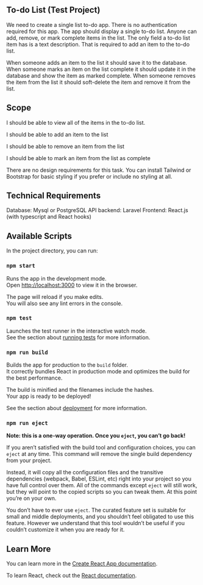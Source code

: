 ## To-do List (Test Project)
We need to create a single list to-do app.
There is no authentication required for this app.
The app should display a single to-do list. Anyone can add, remove, or mark complete items in the list.
The only field a to-do list item has is a text description. That is required to add an item to the to-do list.

When someone adds an item to the list it should save it to the database.
When someone marks an item on the list complete it should update it in the database and show the item as marked complete.
When someone removes the item from the list it should soft-delete the item and remove it from the list.


## Scope


 I should be able to view all of the items in the to-do list.

 I should be able to add an item to the list

 I should be able to remove an item from the list

 I should be able to mark an item from the list as complete

There are no design requirements for this task. You can install Tailwind or Bootstrap for basic styling if you prefer or include no styling at all.

## Technical Requirements

Database: Mysql or PostgreSQL
API backend: Laravel
Frontend: React.js (with typescript and React hooks)


## Available Scripts

In the project directory, you can run:

### `npm start`

Runs the app in the development mode.\
Open [http://localhost:3000](http://localhost:3000) to view it in the browser.

The page will reload if you make edits.\
You will also see any lint errors in the console.

### `npm test`

Launches the test runner in the interactive watch mode.\
See the section about [running tests](https://facebook.github.io/create-react-app/docs/running-tests) for more information.

### `npm run build`

Builds the app for production to the `build` folder.\
It correctly bundles React in production mode and optimizes the build for the best performance.

The build is minified and the filenames include the hashes.\
Your app is ready to be deployed!

See the section about [deployment](https://facebook.github.io/create-react-app/docs/deployment) for more information.

### `npm run eject`

**Note: this is a one-way operation. Once you `eject`, you can’t go back!**

If you aren’t satisfied with the build tool and configuration choices, you can `eject` at any time. This command will remove the single build dependency from your project.

Instead, it will copy all the configuration files and the transitive dependencies (webpack, Babel, ESLint, etc) right into your project so you have full control over them. All of the commands except `eject` will still work, but they will point to the copied scripts so you can tweak them. At this point you’re on your own.

You don’t have to ever use `eject`. The curated feature set is suitable for small and middle deployments, and you shouldn’t feel obligated to use this feature. However we understand that this tool wouldn’t be useful if you couldn’t customize it when you are ready for it.

## Learn More

You can learn more in the [Create React App documentation](https://facebook.github.io/create-react-app/docs/getting-started).

To learn React, check out the [React documentation](https://reactjs.org/).
